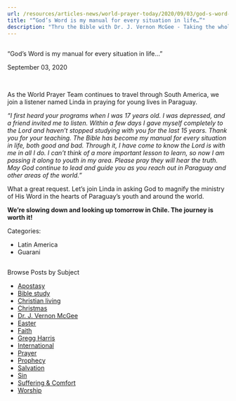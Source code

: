 ```yaml
---
url: /resources/articles-news/world-prayer-today/2020/09/03/god-s-word-is-my-manual-for-every-situation-in-life
title: "“God’s Word is my manual for every situation in life…”"
description: "Thru the Bible with Dr. J. Vernon McGee - Taking the whole Word to the whole world"
---
```







## 
 “God’s Word is my manual for every situation in life…”


September 03, 2020
![]()




 

As the World Prayer Team continues to travel through South America, we join a listener named Linda in praying for young lives in Paraguay. 

*“I first heard your programs when I was 17 years old. I was depressed, and a friend invited me to listen. Within a few days I gave myself completely to the Lord and haven’t stopped studying with you for the last 15 years. Thank you for your teaching. The Bible has become my manual for every situation in life, both good and bad. Through it, I have come to know the Lord is with me in all I do. I can’t think of a more important lesson to learn, so now I am passing it along to youth in my area. Please pray they will hear the truth. May God continue to lead and guide you as you reach out in Paraguay and other areas of the world.”* 

What a great request. Let’s join Linda in asking God to magnify the ministry of His Word in the hearts of Paraguay’s youth and around the world. 

**We’re slowing down and looking up tomorrow in Chile. The journey is worth it!**



Categories: 


* Latin America
* Guarani









## 
 Browse Posts by Subject


* [Apostasy](/resources/articles-news/-in-tags/tags/Apostasy)
* [Bible study](/resources/articles-news/-in-tags/tags/Bible-study)
* [Christian living](/resources/articles-news/-in-tags/tags/Christian-living)
* [Christmas](/resources/articles-news/-in-tags/tags/Christmas)
* [Dr. J. Vernon McGee](/resources/articles-news/-in-tags/tags/Dr-J-Vernon-McGee)
* [Easter](/resources/articles-news/-in-tags/tags/easter)
* [Faith](/resources/articles-news/-in-tags/tags/Faith)
* [Gregg Harris](/resources/articles-news/-in-tags/tags/Gregg-Harris)
* [International](/resources/articles-news/-in-tags/tags/International)
* [Prayer](/resources/articles-news/-in-tags/tags/prayer)
* [Prophecy](/resources/articles-news/-in-tags/tags/Prophecy)
* [Salvation](/resources/articles-news/-in-tags/tags/Salvation)
* [Sin](/resources/articles-news/-in-tags/tags/sin)
* [Suffering & Comfort](/resources/articles-news/-in-tags/tags/Suffering-Comfort)
* [Worship](/resources/articles-news/-in-tags/tags/worship)






